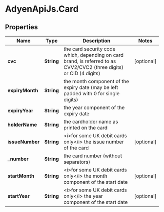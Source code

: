 # AdyenApiJs.Card

## Properties
Name | Type | Description | Notes
------------ | ------------- | ------------- | -------------
**cvc** | **String** | the card security code which, depending on card brand, is referred to as CVV2/CVC2 (three digits) or CID (4 digits) | [optional] 
**expiryMonth** | **String** | the month component of the expiry date (may be left padded with 0 for single digits) | 
**expiryYear** | **String** | the year component of the expiry date | 
**holderName** | **String** | the cardholder name as printed on the card | 
**issueNumber** | **String** | &lt;i&gt;for some UK debit cards only&lt;/i&gt; the issue number of the card | [optional] 
**_number** | **String** | the card number (without separators) | 
**startMonth** | **String** | &lt;i&gt;for some UK debit cards only&lt;/i&gt; the month component of the start date | [optional] 
**startYear** | **String** | &lt;i&gt;for some UK debit cards only&lt;/i&gt; the year component of the start date | [optional] 


